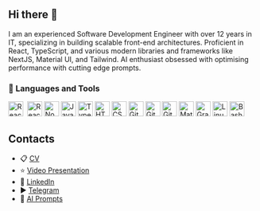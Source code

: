 ## Hi there 👋

I am an experienced Software Development Engineer with over 12 years in IT, specializing in building scalable front-end architectures. Proficient in React, TypeScript, and various modern libraries and frameworks like NextJS, Material UI, and Tailwind. AI enthusiast obsessed with optimising performance with cutting edge prompts.

### 🧰 Languages and Tools

<img alt="React" width="30px" src="https://cdn.jsdelivr.net/gh/devicons/devicon@latest/icons/react/react-original.svg" style="padding-right: 4px" />
<img alt="React" width="30px" src="https://cdn.jsdelivr.net/gh/devicons/devicon@latest/icons/nextjs/nextjs-original.svg" />
<img alt="NodeJS" width="30px"src="https://cdn.jsdelivr.net/gh/devicons/devicon/icons/nodejs/nodejs-original.svg" />
<img alt="JavaScript" width="30px"src="https://cdn.jsdelivr.net/gh/devicons/devicon/icons/javascript/javascript-plain.svg" />
<img alt="TypeScript" width="30px"src="https://cdn.jsdelivr.net/gh/devicons/devicon/icons/typescript/typescript-plain.svg" />
<img alt="HTML" width="30px"src="https://cdn.jsdelivr.net/gh/devicons/devicon/icons/html5/html5-plain.svg" />
<img alt="CSS" width="30px"src="https://cdn.jsdelivr.net/gh/devicons/devicon/icons/css3/css3-plain.svg" />
<img alt="Git" width="30px"src="https://cdn.jsdelivr.net/gh/devicons/devicon/icons/git/git-original.svg" />
<img alt="GitHub" width="30px"src="https://cdn.jsdelivr.net/gh/devicons/devicon/icons/github/github-original.svg" />
<img alt="GitLab" width="30px" src="https://cdn.jsdelivr.net/gh/devicons/devicon@latest/icons/gitlab/gitlab-original.svg" />
<img alt="Material UI" width="30px"  src="https://cdn.jsdelivr.net/gh/devicons/devicon@latest/icons/materialui/materialui-original.svg" />
<img alt="GraphQl" width="30px"src="https://cdn.jsdelivr.net/gh/devicons/devicon@latest/icons/graphql/graphql-plain.svg" />
<img alt="Linux" width="30px"src="https://cdn.jsdelivr.net/gh/devicons/devicon/icons/linux/linux-original.svg" />
<img alt="Bash" width="30px"src="https://cdn.jsdelivr.net/gh/devicons/devicon/icons/bash/bash-original.svg" />

## Contacts
* 📋 [CV](https://bit.ly/3ZjoARH)
* ⭐ [Video Presentation](https://bit.ly/3zl4hZu)
* 💼 [LinkedIn](https://bit.ly/3AZrWiG)
* ▶️ [Telegram](https://bit.ly/3XD5k0s)
* 🚀 [AI Prompts](https://bit.ly/3MFbOp3)

